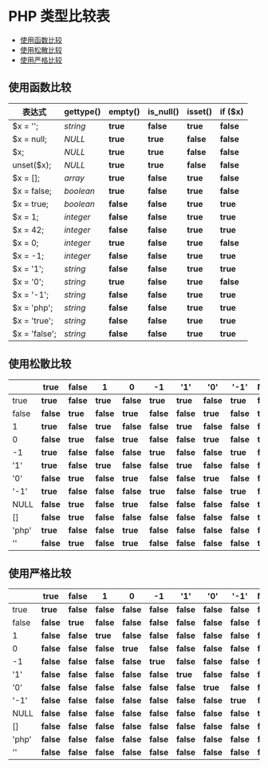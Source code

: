 # PHP 类型比较表

* [使用函数比较](#使用函数比较)
* [使用松散比较](#使用松散比较)
* [使用严格比较](#使用严格比较)

## 使用函数比较

| 表达式        | gettype() | empty()   | is_null() | isset()   | if ($x)   |
| ------------- | --------- | --------- | --------- | --------- | --------- |
| $x = '';      | *string*  | **true**  | **false** | **true**  | **false** |
| $x = null;    | *NULL*    | **true**  | **true**  | **false** | **false** |
| $x;           | *NULL*    | **true**  | **true**  | **false** | **false** |
| unset($x);    | *NULL*    | **true**  | **true**  | **false** | **false** |
| $x = [];      | *array*   | **true**  | **false** | **true**  | **false** |
| $x = false;   | *boolean* | **true**  | **false** | **true**  | **false** |
| $x = true;    | *boolean* | **false** | **false** | **true**  | **true**  |
| $x = 1;       | *integer* | **false** | **false** | **true**  | **true**  |
| $x = 42;      | *integer* | **false** | **false** | **true**  | **true**  |
| $x = 0;       | *integer* | **true**  | **false** | **true**  | **false** |
| $x = -1;      | *integer* | **false** | **false** | **true**  | **true**  |
| $x = '1';     | *string*  | **false** | **false** | **true**  | **true**  |
| $x = '0';     | *string*  | **true**  | **false** | **true**  | **false** |
| $x = '-1';    | *string*  | **false** | **false** | **true**  | **true**  |
| $x = 'php';   | *string*  | **false** | **false** | **true**  | **true**  |
| $x = 'true';  | *string*  | **false** | **false** | **true**  | **true**  |
| $x = 'false'; | *string*  | **false** | **false** | **true**  | **true**  |

## 使用松散比较

|       | true      | false     | 1         | 0         | -1        | '1'       | '0'       | '-1'      | NULL      | []        | 'php'     | ''        |
| ----- | --------- | --------- | --------- | --------- | --------- | --------- | --------- | --------- | --------- | --------- | --------- | --------- |
| true  | **true**  | **false** | **true**  | **false** | **true**  | **true**  | **false** | **true**  | **false** | **false** | **true**  | **false** |
| false | **false** | **true**  | **false** | **true**  | **false** | **false** | **true**  | **false** | **true**  | **true**  | **false** | **true**  |
| 1     | **true**  | **false** | **true**  | **false** | **false** | **true**  | **false** | **false** | **false** | **false** | **false** | **false** |
| 0     | **false** | **true**  | **false** | **true**  | **false** | **false** | **true**  | **false** | **true**  | **false** | **true**  | **true**  |
| -1    | **true**  | **false** | **false** | **false** | **true**  | **false** | **false** | **true**  | **false** | **false** | **false** | **false** |
| '1'   | **true**  | **false** | **true**  | **false** | **false** | **true**  | **false** | **false** | **false** | **false** | **false** | **false** |
| '0'   | **false** | **true**  | **false** | **true**  | **false** | **false** | **true**  | **false** | **false** | **false** | **false** | **false** |
| '-1'  | **true**  | **false** | **false** | **false** | **true**  | **false** | **false** | **true**  | **false** | **false** | **false** | **false** |
| NULL  | **false** | **true**  | **false** | **true**  | **false** | **false** | **false** | **false** | **true**  | **true**  | **false** | **true**  |
| []    | **false** | **true**  | **false** | **false** | **false** | **false** | **false** | **false** | **true**  | **true**  | **false** | **false** |
| 'php' | **true**  | **false** | **false** | **true**  | **false** | **false** | **false** | **false** | **false** | **false** | **true**  | **false** |
| ''    | **false** | **true**  | **false** | **true**  | **false** | **false** | **false** | **false** | **true**  | **false** | **false** | **true**  |

## 使用严格比较

|       | true      | false     | 1         | 0         | -1        | '1'       | '0'       | '-1'      | NULL      | []        | 'php'     | ''        |
| ----- | --------- | --------- | --------- | --------- | --------- | --------- | --------- | --------- | --------- | --------- | --------- | --------- |
| true  | **true**  | **false** | **false** | **false** | **false** | **false** | **false** | **false** | **false** | **false** | **false** | **false** |
| false | **false** | **true**  | **false** | **false** | **false** | **false** | **false** | **false** | **false** | **false** | **false** | **false** |
| 1     | **false** | **false** | **true**  | **false** | **false** | **false** | **false** | **false** | **false** | **false** | **false** | **false** |
| 0     | **false** | **false** | **false** | **true**  | **false** | **false** | **false** | **false** | **false** | **false** | **false** | **false** |
| -1    | **false** | **false** | **false** | **false** | **true**  | **false** | **false** | **false** | **false** | **false** | **false** | **false** |
| '1'   | **false** | **false** | **false** | **false** | **false** | **true**  | **false** | **false** | **false** | **false** | **false** | **false** |
| '0'   | **false** | **false** | **false** | **false** | **false** | **false** | **true**  | **false** | **false** | **false** | **false** | **false** |
| '-1'  | **false** | **false** | **false** | **false** | **false** | **false** | **false** | **true**  | **false** | **false** | **false** | **false** |
| NULL  | **false** | **false** | **false** | **false** | **false** | **false** | **false** | **false** | **true**  | **false** | **false** | **false** |
| []    | **false** | **false** | **false** | **false** | **false** | **false** | **false** | **false** | **false** | **true**  | **false** | **false** |
| 'php' | **false** | **false** | **false** | **false** | **false** | **false** | **false** | **false** | **false** | **false** | **true**  | **false** |
| ''    | **false** | **false** | **false** | **false** | **false** | **false** | **false** | **false** | **false** | **false** | **false** | **true**  |

